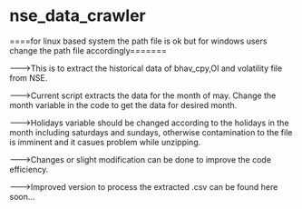 # nse_data_crawler
====for linux based system the path file is ok but for windows users change the path file accordingly=======

--->This is to extract the historical data of bhav_cpy,OI and volatility file from NSE.

--->Current script extracts the data for the month of may. Change the month variable in the code to get the data for desired month.

--->Holidays variable should be changed according to the holidays in the month including saturdays and sundays, otherwise contamination to the file is imminent and it casues problem while unzipping.

--->Changes or slight modification can be done to improve the code efficiency.

--->Improved version to process the extracted .csv can be found here soon...
